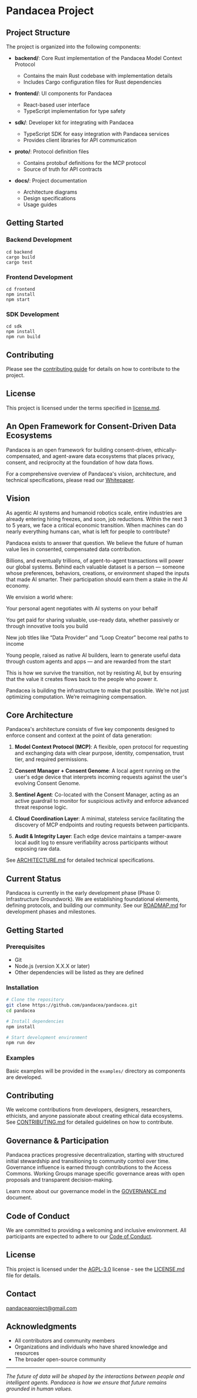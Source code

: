 # Pandacea Project

## Project Structure

The project is organized into the following components:

- **backend/**: Core Rust implementation of the Pandacea Model Context Protocol
  - Contains the main Rust codebase with implementation details
  - Includes Cargo configuration files for Rust dependencies

- **frontend/**: UI components for Pandacea
  - React-based user interface
  - TypeScript implementation for type safety

- **sdk/**: Developer kit for integrating with Pandacea
  - TypeScript SDK for easy integration with Pandacea services
  - Provides client libraries for API communication

- **proto/**: Protocol definition files
  - Contains protobuf definitions for the MCP protocol
  - Source of truth for API contracts

- **docs/**: Project documentation
  - Architecture diagrams
  - Design specifications
  - Usage guides

## Getting Started

### Backend Development

```
cd backend
cargo build
cargo test
```

### Frontend Development

```
cd frontend
npm install
npm start
```

### SDK Development

```
cd sdk
npm install
npm run build
```

## Contributing

Please see the [contributing guide](docs/contributing.md) for details on how to contribute to the project.

## License

This project is licensed under the terms specified in [license.md](docs/license.md).

## An Open Framework for Consent-Driven Data Ecosystems

Pandacea is an open framework for building consent-driven, ethically-compensated, and agent-aware data ecosystems that places privacy, consent, and reciprocity at the foundation of how data flows.

For a comprehensive overview of Pandacea's vision, architecture, and technical specifications, please read our [Whitepaper](pandacea_whitepaper.md).

## Vision

As agentic AI systems and humanoid robotics scale, entire industries are already entering hiring freezes, and soon, job reductions. Within the next 3 to 5 years, we face a critical economic transition. When machines can do nearly everything humans can, what is left for people to contribute?

Pandacea exists to answer that question. We believe the future of human value lies in consented, compensated data contribution.

Billions, and eventually trillions, of agent-to-agent transactions will power our global systems. Behind each valuable dataset is a person — someone whose preferences, behaviors, creations, or environment shaped the inputs that made AI smarter. Their participation should earn them a stake in the AI economy.

We envision a world where:

Your personal agent negotiates with AI systems on your behalf

You get paid for sharing valuable, use-ready data, whether passively or through innovative tools you build

New job titles like “Data Provider” and “Loop Creator” become real paths to income

Young people, raised as native AI builders, learn to generate useful data through custom agents and apps — and are rewarded from the start

This is how we survive the transition, not by resisting AI, but by ensuring that the value it creates flows back to the people who power it.

Pandacea is building the infrastructure to make that possible. We’re not just optimizing computation. We’re reimagining compensation.

## Core Architecture

Pandacea's architecture consists of five key components designed to enforce consent and context at the point of data generation:

1. **Model Context Protocol (MCP)**: A flexible, open protocol for requesting and exchanging data with clear purpose, identity, compensation, trust tier, and required permissions.

2. **Consent Manager + Consent Genome**: A local agent running on the user's edge device that interprets incoming requests against the user's evolving Consent Genome.

3. **Sentinel Agent**: Co-located with the Consent Manager, acting as an active guardrail to monitor for suspicious activity and enforce advanced threat response logic.

4. **Cloud Coordination Layer**: A minimal, stateless service facilitating the discovery of MCP endpoints and routing requests between participants.

5. **Audit & Integrity Layer**: Each edge device maintains a tamper-aware local audit log to ensure verifiability across participants without exposing raw data.

See [ARCHITECTURE.md](ARCHITECTURE.md) for detailed technical specifications.

## Current Status

Pandacea is currently in the early development phase (Phase 0: Infrastructure Groundwork). We are establishing foundational elements, defining protocols, and building our community. See our [ROADMAP.md](ROADMAP.md) for development phases and milestones.

## Getting Started

### Prerequisites

<!-- Add specific technical prerequisites as they become available -->
- Git
- Node.js (version X.X.X or later)
- Other dependencies will be listed as they are defined

### Installation

```bash
# Clone the repository
git clone https://github.com/pandacea/pandacea.git
cd pandacea

# Install dependencies
npm install

# Start development environment
npm run dev
```

### Examples

<!-- Add examples as they become available -->
Basic examples will be provided in the `examples/` directory as components are developed.

## Contributing

We welcome contributions from developers, designers, researchers, ethicists, and anyone passionate about creating ethical data ecosystems. See [CONTRIBUTING.md](CONTRIBUTING.md) for detailed guidelines on how to contribute.

## Governance & Participation

Pandacea practices progressive decentralization, starting with structured initial stewardship and transitioning to community control over time. Governance influence is earned through contributions to the Access Commons. Working Groups manage specific governance areas with open proposals and transparent decision-making.

Learn more about our governance model in the [GOVERNANCE.md](GOVERNANCE.md) document.

## Code of Conduct

We are committed to providing a welcoming and inclusive environment. All participants are expected to adhere to our [Code of Conduct](CODE_OF_CONDUCT.md).

## License

This project is licensed under the [AGPL-3.0](LICENSE.md) license - see the [LICENSE.md](LICENSE.md) file for details.

## Contact

pandaceaproject@gmail.com

## Acknowledgments

- All contributors and community members
- Organizations and individuals who have shared knowledge and resources
- The broader open-source community

---

*The future of data will be shaped by the interactions between people and intelligent agents. Pandacea is how we ensure that future remains grounded in human values.*
